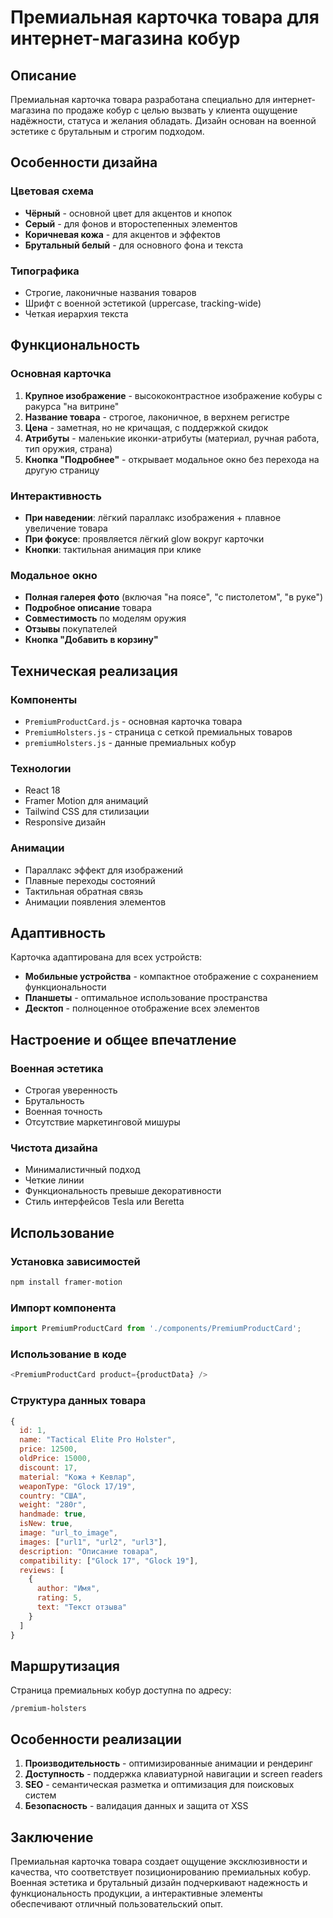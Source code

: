 # Премиальная карточка товара для интернет-магазина кобур

## Описание

Премиальная карточка товара разработана специально для интернет-магазина по продаже кобур с целью вызвать у клиента ощущение надёжности, статуса и желания обладать. Дизайн основан на военной эстетике с брутальным и строгим подходом.

## Особенности дизайна

### Цветовая схема
- **Чёрный** - основной цвет для акцентов и кнопок
- **Серый** - для фонов и второстепенных элементов
- **Коричневая кожа** - для акцентов и эффектов
- **Брутальный белый** - для основного фона и текста

### Типографика
- Строгие, лаконичные названия товаров
- Шрифт с военной эстетикой (uppercase, tracking-wide)
- Четкая иерархия текста

## Функциональность

### Основная карточка
1. **Крупное изображение** - высококонтрастное изображение кобуры с ракурса "на витрине"
2. **Название товара** - строгое, лаконичное, в верхнем регистре
3. **Цена** - заметная, но не кричащая, с поддержкой скидок
4. **Атрибуты** - маленькие иконки-атрибуты (материал, ручная работа, тип оружия, страна)
5. **Кнопка "Подробнее"** - открывает модальное окно без перехода на другую страницу

### Интерактивность
- **При наведении**: лёгкий параллакс изображения + плавное увеличение товара
- **При фокусе**: проявляется лёгкий glow вокруг карточки
- **Кнопки**: тактильная анимация при клике

### Модальное окно
- **Полная галерея фото** (включая "на поясе", "с пистолетом", "в руке")
- **Подробное описание** товара
- **Совместимость** по моделям оружия
- **Отзывы** покупателей
- **Кнопка "Добавить в корзину"**

## Техническая реализация

### Компоненты
- `PremiumProductCard.js` - основная карточка товара
- `PremiumHolsters.js` - страница с сеткой премиальных товаров
- `premiumHolsters.js` - данные премиальных кобур

### Технологии
- React 18
- Framer Motion для анимаций
- Tailwind CSS для стилизации
- Responsive дизайн

### Анимации
- Параллакс эффект для изображений
- Плавные переходы состояний
- Тактильная обратная связь
- Анимации появления элементов

## Адаптивность

Карточка адаптирована для всех устройств:
- **Мобильные устройства** - компактное отображение с сохранением функциональности
- **Планшеты** - оптимальное использование пространства
- **Десктоп** - полноценное отображение всех элементов

## Настроение и общее впечатление

### Военная эстетика
- Строгая уверенность
- Брутальность
- Военная точность
- Отсутствие маркетинговой мишуры

### Чистота дизайна
- Минималистичный подход
- Четкие линии
- Функциональность превыше декоративности
- Стиль интерфейсов Tesla или Beretta

## Использование

### Установка зависимостей
```bash
npm install framer-motion
```

### Импорт компонента
```javascript
import PremiumProductCard from './components/PremiumProductCard';
```

### Использование в коде
```javascript
<PremiumProductCard product={productData} />
```

### Структура данных товара
```javascript
{
  id: 1,
  name: "Tactical Elite Pro Holster",
  price: 12500,
  oldPrice: 15000,
  discount: 17,
  material: "Кожа + Кевлар",
  weaponType: "Glock 17/19",
  country: "США",
  weight: "280г",
  handmade: true,
  isNew: true,
  image: "url_to_image",
  images: ["url1", "url2", "url3"],
  description: "Описание товара",
  compatibility: ["Glock 17", "Glock 19"],
  reviews: [
    {
      author: "Имя",
      rating: 5,
      text: "Текст отзыва"
    }
  ]
}
```

## Маршрутизация

Страница премиальных кобур доступна по адресу:
```
/premium-holsters
```

## Особенности реализации

1. **Производительность** - оптимизированные анимации и рендеринг
2. **Доступность** - поддержка клавиатурной навигации и screen readers
3. **SEO** - семантическая разметка и оптимизация для поисковых систем
4. **Безопасность** - валидация данных и защита от XSS

## Заключение

Премиальная карточка товара создает ощущение эксклюзивности и качества, что соответствует позиционированию премиальных кобур. Военная эстетика и брутальный дизайн подчеркивают надежность и функциональность продукции, а интерактивные элементы обеспечивают отличный пользовательский опыт. 